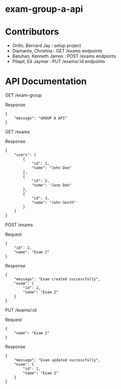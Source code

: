 # exam-group-a-api

# Contributors
- Orillo, Bernard Jay : setup project
- Diamante, Christina : GET /exams endpoints
- Batuhan, Kenneth James : POST /exams endpoints
- Pilapil, Ed Jaymar : PUT /exams/:id endpoints



# API Documentation

GET /exam-group

Response
```
{
    "message": "GROUP A API"
}
```

GET /exams

Response
```
{
    "users": [
        {
            "id": 1,
            "name": "John Doe"
        },
        {
            "id": 2,
            "name": "Jane Doe"
        },
        {
            "id": 3,
            "name": "John Smith"
        }
    ]
}
```

POST /exams

Request
```
{
    "id": 2,
    "name": "Exam 2"
}
```

Response
```
{
    "message": "Exam created successfully",
    "exam": {
        "id": 2,
        "name": "Exam 2"
    }
}
```

PUT /exams/:id

Request
```
{
    "name": "Exam 2"
}
```

Response
```
{
    "message": "Exam updated successfully",
    "exam": {
        "id": 2,
        "name": "Exam 2"
    }
}
